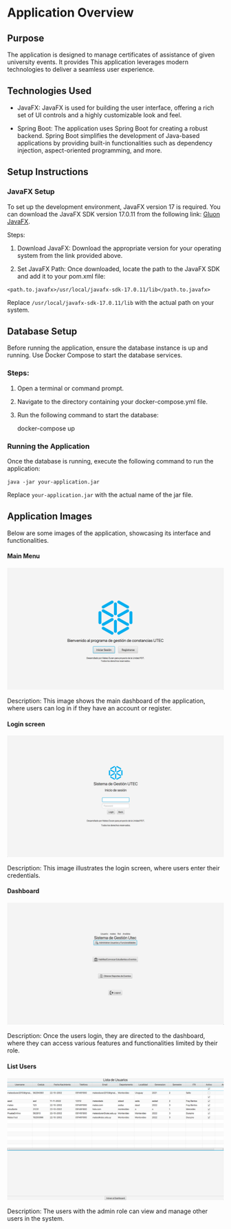 # Application Overview

## Purpose

The application is designed to manage certificates of assistance of given university events. It provides
This application leverages modern technologies to
deliver a seamless user experience.

## Technologies Used

- JavaFX: JavaFX is used for building the user interface, offering
  a rich set of UI controls and a highly customizable look and feel.

- Spring Boot: The application uses Spring Boot for creating a
  robust backend. Spring Boot simplifies the development of
  Java-based applications by providing built-in functionalities
  such as dependency injection, aspect-oriented programming, and more.

## Setup Instructions

### JavaFX Setup

To set up the development environment, JavaFX version 17 is required.
You can download the JavaFX SDK version 17.0.11 from the following link:
[Gluon JavaFX](https://gluonhq.com/products/javafx/).

Steps:

1. Download JavaFX: Download the appropriate version for your operating
   system from the link provided above.

2. Set JavaFX Path: Once downloaded, locate the path to the JavaFX SDK
   and add it to your pom.xml file:
```
<path.to.javafx>/usr/local/javafx-sdk-17.0.11/lib</path.to.javafx>
```
   Replace `/usr/local/javafx-sdk-17.0.11/lib` with the actual path on
   your system.

## Database Setup

Before running the application, ensure the database instance is up and
running. Use Docker Compose to start the database services.

### Steps:

1. Open a terminal or command prompt.

2. Navigate to the directory containing your docker-compose.yml file.

3. Run the following command to start the database:

   docker-compose up

### Running the Application

Once the database is running, execute the following command to run
the application:
```
java -jar your-application.jar
```
Replace `your-application.jar` with the actual name of the jar file.

## Application Images

Below are some images of the application, showcasing its interface
and functionalities.

#### Main Menu

![Menu](images/menu.png)

Description: This image shows the main dashboard of the application,
where users can log in if they have an account or register.

#### Login screen

![Login](images/login.png)

Description: This image illustrates the login screen, where users enter their credentials.

#### Dashboard

![Dashboard](images/dashboard.png)

Description: Once the users login, they are directed to the dashboard,
where they can access various features and functionalities limited by their role.

#### List Users

![Dashboard](images/list.png)

Description: The users with the admin role can view and manage other users in the system.
